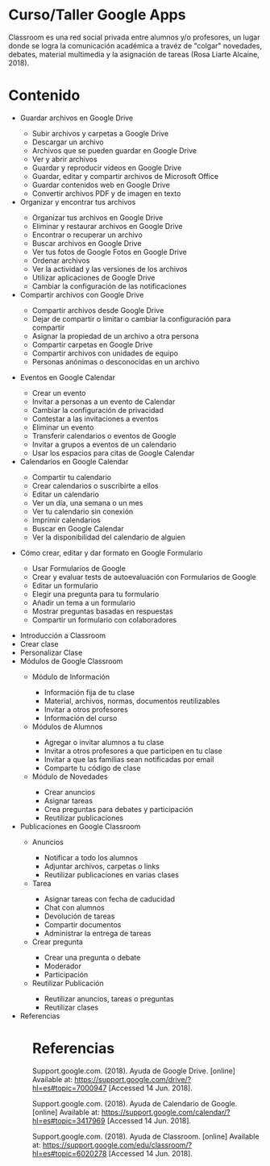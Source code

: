 # Curso/Taller Google Apps

Classroom es una red social privada entre alumnos y/o profesores, un lugar donde se logra la comunicación académica a travéz de "colgar" novedades, debates, material multimedia y la asignación de tareas (Rosa Liarte Alcaine, 2018).


# Contenido
<ul>
  <li>Guardar archivos en Google Drive</li>
    <ul>
      <li>Subir archivos y carpetas a Google Drive </li>
      <li>Descargar un archivo</li>
      <li>Archivos que se pueden guardar en Google Drive</li>
      <li>Ver y abrir archivos</li>
      <li>Guardar y reproducir vídeos en Google Drive</li>
      <li>Guardar, editar y compartir archivos de Microsoft Office</li>
      <li>Guardar contenidos web en Google Drive</li>
      <li>Convertir archivos PDF y de imagen en texto</li>     
    </ul>
  <li>Organizar y encontrar tus archivos</li>
    <ul>
      <li>Organizar tus archivos en Google Drive</li>
      <li>Eliminar y restaurar archivos en Google Drive</li>
      <li>Encontrar o recuperar un archivo</li>
      <li>Buscar archivos en Google Drive</li>
      <li>Ver tus fotos de Google Fotos en Google Drive</li>
      <li>Ordenar archivos</li>
      <li>Ver la actividad y las versiones de los archivos</li>
      <li>Utilizar aplicaciones de Google Drive</li>
      <li>Cambiar la configuración de las notificaciones</li>
    </ul>
  <li>Compartir archivos con Google Drive</li> 
    <ul>
      <li>Compartir archivos desde Google Drive</li>
      <li>Dejar de compartir o limitar o cambiar la configuración para compartir</li>
      <li>Asignar la propiedad de un archivo a otra persona</li>
      <li>Compartir carpetas en Google Drive</li>
      <li>Compartir archivos con unidades de equipo</li>
      <li>Personas anónimas o desconocidas en un archivo</li>
    </ul> 
</ul>

<ul>
  <li>Eventos en Google Calendar</li>
    <ul>
      <li>Crear un evento</li>
      <li>Invitar a personas a un evento de Calendar</li>
      <li>Cambiar la configuración de privacidad</li>
      <li>Contestar a las invitaciones a eventos</li>
      <li>Eliminar un evento</li>
      <li>Transferir calendarios o eventos de Google</li>
      <li>Invitar a grupos a eventos de un calendario</li>
      <li>Usar los espacios para citas de Google Calendar</li>
    </ul>
  <li>Calendarios en Google Calendar</li>
    <ul>
      <li>Compartir tu calendario</li>
      <li>Crear calendarios o suscribirte a ellos</li>
      <li>Editar un calendario</li>
      <li>Ver un día, una semana o un mes</li>
      <li>Ver tu calendario sin conexión</li>
      <li>Imprimir calendarios</li>
      <li>Buscar en Google Calendar</li>
      <li>Ver la disponibilidad del calendario de alguien</li>  
   </ul>
</ul>

<ul>
  <li>Cómo crear, editar y dar formato en Google Formulario</li>
  <ul>
    <li>Usar Formularios de Google</li>
    <li>Crear y evaluar tests de autoevaluación con Formularios de Google</li>
    <li>Editar un formulario</li>
    <li>Elegir una pregunta para tu formulario</li>
    <li>Añadir un tema a un formulario</li>
    <li>Mostrar preguntas basadas en respuestas</li>
    <li>Compartir un formulario con colaboradores</li>
  </ul>
</ul>

<ul>
<li>Introducción a Classroom</li>
<li>Crear clase</li>
<li>Personalizar Clase</li>
<li>Módulos de Google Classroom </li>
<ul>
<li>Módulo de Información</li>
  <ul>
    <li>Información fija de tu clase</li>
    <li>Material, archivos, normas, documentos reutilizables</li>
    <li>Invitar a otros profesores</li>
    <li>Información del curso</li>
  </ul>
<li>Módulos de Alumnos</li>
  <ul>
    <li>Agregar o invitar alumnos a tu clase</li>
    <li>Invitar a otros profesores a que participen en tu clase</li>
    <li>Invitar a que las familias sean notificadas por email</li>
    <li>Comparte tu código de clase</li>
  </ul>
<li>Módulo de Novedades</li>
  <ul>
    <li>Crear anuncios</li>
    <li>Asignar tareas</li>
    <li>Crea preguntas para debates y participación</li>
    <li>Reutilizar publicaciones</li>
  </ul>
</ul>
<li>Publicaciones en Google Classroom</li>
<ul>
<li>Anuncios</li>
  <ul>
    <li>Notificar a todo los alumnos</li>
    <li>Adjuntar archivos, carpetas o links</li>
    <li>Reutilizar publicaciones en varias clases</li>
  </ul>
<li>Tarea</li>
  <ul>
    <li>Asignar tareas con fecha de caducidad</li>
    <li>Chat con alumnos</li>
    <li>Devolución de tareas</li>
    <li>Compartir documentos</li>
    <li>Administrar la entrega de tareas</li>
  </ul>
<li>Crear pregunta</li>
  <ul>
    <li>Crear una pregunta o debate</li>
    <li>Moderador</li>
    <li>Participación</li>
  </ul>
<li>Reutilizar Publicación</li>
  <ul>
    <li>Reutilizar anuncios, tareas o preguntas</li>
    <li>Reutilizar clases</li>
  </ul>
</ul>
<li>Referencias</li>
<ul>

# Referencias
  
  Support.google.com. (2018). Ayuda de Google Drive. [online] Available at: https://support.google.com/drive/?hl=es#topic=7000947 [Accessed 14 Jun. 2018].

  Support.google.com. (2018). Ayuda de Calendario de Google. [online] Available at: https://support.google.com/calendar/?hl=es#topic=3417969 [Accessed 14 Jun. 2018].

  Support.google.com. (2018). Ayuda de Classroom. [online] Available at: https://support.google.com/edu/classroom/?hl=es#topic=6020278 [Accessed 14 Jun. 2018].

